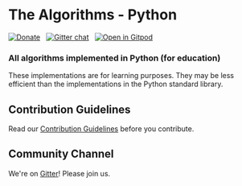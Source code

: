 # The Algorithms - Python <!-- [![Build Status](https://travis-ci.org/TheAlgorithms/Python.svg)](https://travis-ci.org/TheAlgorithms/Python) -->
[![Donate](https://img.shields.io/badge/Donate-PayPal-green.svg)](https://www.paypal.me/TheAlgorithms/100) &nbsp;
[![Gitter chat](https://badges.gitter.im/gitterHQ/gitter.png)](https://gitter.im/TheAlgorithms) &nbsp;
[![Open in Gitpod](https://gitpod.io/button/open-in-gitpod.svg)](https://gitpod.io/#https://github.com/TheAlgorithms/Python)

### All algorithms implemented in Python (for education)

These implementations are for learning purposes. They may be less efficient than the implementations in the Python standard library.


## Contribution Guidelines

Read our [Contribution Guidelines](CONTRIBUTING.md) before you contribute.

## Community Channel

We're on [Gitter](https://gitter.im/TheAlgorithms)! Please join us.
